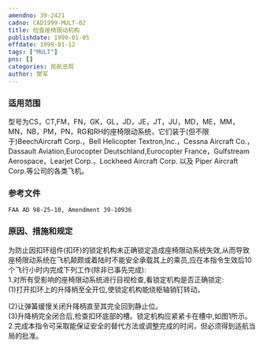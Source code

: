 ```yaml
---
amendno: 39-2421  
cadno: CAD1999-MULT-02  
title: 检查座椅限动机构  
publishdate: 1999-01-05  
effdate: 1999-01-12  
tags: ["MULT"]  
pns: []  
categories: 民航总局  
author: 樊军  
---
```

  
### 适用范围  
型号为CS，CT,FM，FN，GK，GL，JD，JE，JT，JU，MD，ME，MM，MN，NB，PM，PN，RG和RH的座椅限动系统，它们装于(但不限于)BeechAircraft Corp.，Bell Helicopter Textron,Inc.，Cessna Aircraft Co.，Dassault Aviation,Eurocopter Deutschland,Eurocopter France，Gulfstream Aerospace，Learjet Corp.，Lockheed Aircraft Corp. 以及 Piper Aircraft Corp.等公司的各类飞机。  
  
<!--more-->  
### 参考文件  
    FAA AD 98-25-10, Amendment 39-10936  
  
### 原因、措施和规定  
为防止因扣环组件(扣环)的锁定机构未正确锁定造成座椅限动系统失效,从而导致座椅限动系统在飞机颠颇或着陆时不能安全承载其上的乘员,应在本指令生效后10个飞行小时内完成下列工作(除非已事先完成):  
    1.对所有受影响的座椅限动系统进行目视检查,看锁定机构是否正确锁定:  
      (1)打开扣环上的升降柄至全开位,使锁定机构能绕枢轴销钉转动。  
      
(2)让弹簧缓慢关闭升降柄直至其完全回到静止位。  
      (3)升降柄完全闭合后,检查扣环底部的槽。锁定机构应紧紧卡在槽中,如图1所示。  
    2.完成本指令可采取能保证安全的替代方法或调整完成的时间，但必须得到适航当局的批准。  
  
